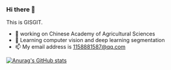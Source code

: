 ### Hi there 👋

<!--
**GISGIT/GISGIT** is a ✨ _special_ ✨ repository because its `README.md` (this file) appears on your GitHub profile.
-->
This is GISGIT.

- 🔭 working on Chinese Academy of Agricultural Sciences
- 🌱 Learning computer vision and deep learning segmentation
- 📫 My email address is 1158881587@qq.com

[![Anurag's GitHub stats](https://github-readme-stats.vercel.app/api?username=GISGIT&show_icons=true&theme=chartreuse-dark)](https://github.com/anuraghazra/github-readme-stats)
